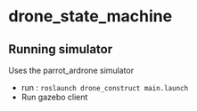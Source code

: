 # drone_state_machine

## Running simulator
Uses the parrot_ardrone simulator

* run : `roslaunch drone_construct main.launch`
* Run gazebo client
